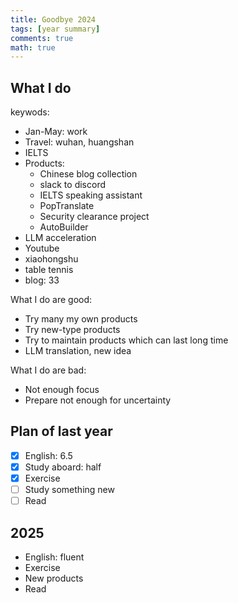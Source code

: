 ```yaml
---
title: Goodbye 2024
tags: [year summary]
comments: true
math: true
---
```


## What I do

keywods: 
+ Jan-May: work
+ Travel: wuhan, huangshan
+ IELTS
+ Products:
    + Chinese blog collection
    + slack to discord
    + IELTS speaking assistant
    + PopTranslate
    + Security clearance project
    + AutoBuilder
+ LLM acceleration
+ Youtube
+ xiaohongshu
+ table tennis
+ blog: 33

What I do are good:
+ Try many my own products
+ Try new-type products
+ Try to maintain products which can last long time
+ LLM translation, new idea

What I do are bad:
+ Not enough focus
+ Prepare not enough for uncertainty

## Plan of last year
- [x] English: 6.5
- [x] Study aboard: half
- [x] Exercise
- [ ] Study something new
- [ ] Read

## 2025
+ English: fluent
+ Exercise
+ New products
+ Read